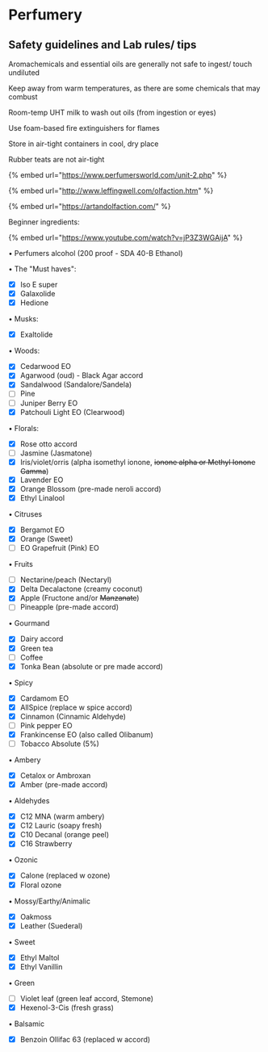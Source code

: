 # Perfumery

## Safety guidelines and Lab rules/ tips

Aromachemicals and essential oils are generally not safe to ingest/ touch undiluted

Keep away from warm temperatures, as there are some chemicals that may combust

Room-temp UHT milk to wash out oils \(from ingestion or eyes\)

Use foam-based fire extinguishers for flames

Store in air-tight containers in cool, dry place

Rubber teats are not air-tight



{% embed url="https://www.perfumersworld.com/unit-2.php" %}

{% embed url="http://www.leffingwell.com/olfaction.htm" %}

{% embed url="https://artandolfaction.com/" %}

Beginner ingredients:

{% embed url="https://www.youtube.com/watch?v=jP3Z3WGAijA" %}



• Perfumers alcohol \(200 proof - SDA 40-B Ethanol\)

• The "Must haves": 

* [x] Iso E super
* [x]  Galaxolide
* [x]  Hedione

• Musks: 

* [x] Exaltolide

• Woods:

* [x] Cedarwood EO
* [x] Agarwood \(oud\) - Black Agar accord
* [x] Sandalwood \(Sandalore/Sandela\) 
* [ ] Pine
* [ ] Juniper Berry EO
* [x] Patchouli Light EO \(Clearwood\)

• Florals:

* [x] Rose otto accord
* [ ] Jasmine \(Jasmatone\)
* [x] Iris/violet/orris \(alpha isomethyl ionone, ~~ionone alpha or Methyl Ionone Gamma~~\)
* [x] Lavender EO 
* [x] Orange Blossom \(pre-made neroli accord\)
* [x] Ethyl Linalool

• Citruses 

* [x] Bergamot EO
* [x]  Orange \(Sweet\) 
* [ ] EO Grapefruit \(Pink\) EO

• Fruits 

* [ ] Nectarine/peach \(Nectaryl\) 
* [x] Delta Decalactone \(creamy coconut\)
* [x] Apple \(Fructone and/or ~~Manzanate~~\)
* [ ] Pineapple \(pre-made accord\)

• Gourmand

* [x] Dairy accord
* [x] Green tea
* [ ] Coffee
* [x] Tonka Bean \(absolute or pre made accord\)

• Spicy 

* [x] Cardamom EO 
* [x] AllSpice \(replace w spice accord\)
* [x] Cinnamon \(Cinnamic Aldehyde\) 
* [ ] Pink pepper EO 
* [x] Frankincense EO \(also called Olibanum\) 
* [ ] Tobacco Absolute \(5%\)

• Ambery 

* [x] Cetalox or Ambroxan 
* [x] Amber \(pre-made accord\)

• Aldehydes

* [x]  C12 MNA \(warm ambery\) 
* [x] C12 Lauric \(soapy fresh\) 
* [x] C10 Decanal \(orange peel\) 
* [x] C16 Strawberry

• Ozonic 

* [x]  Calone \(replaced w ozone\)
* [x] Floral ozone

• Mossy/Earthy/Animalic

* [x] Oakmoss 
* [x] Leather \(Suederal\)

• Sweet 

* [x] Ethyl Maltol
* [x] Ethyl Vanillin 

• Green

* [ ] Violet leaf \(green leaf accord, Stemone\)
* [x]   Hexenol-3-Cis \(fresh grass\)

• Balsamic

* [x] Benzoin Ollifac 63 \(replaced w accord\)

 

